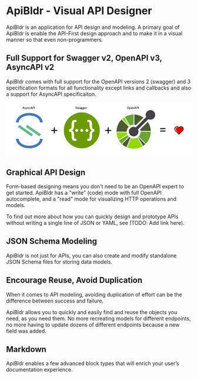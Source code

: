 # ApiBldr - Visual API Designer

ApiBldr is an application for API design and modeling. A primary goal of ApiBldr is enable the API-First design approach and to make it in a visual manner so that even non-programmers.

## Full Support for Swagger v2, OpenAPI v3, AsyncAPI v2

ApiBldr comes with full support for the OpenAPI versions 2 (swagger) and 3 specification formats for all functionality except links and callbacks and also a support for AsyncAPI specificaiton. 

![ApiBldr loves Swagger + OpenAPI + AsyncAPI](assets/images/asyncapi_openapi_swagger_equal_heart.png)

## Graphical API Design

Form-based designing means you don't need to be an OpenAPI expert to get started. ApiBldr has a "write" (code) mode with full OpenAPI autocomplete, and a "read" mode for visualizing HTTP operations and models.

To find out more about how you can quickly design and prototype APIs without writing a single line of JSON or YAML, see (TODO: Add link here).

## JSON Schema Modeling

ApiBldr is not just for APIs, you can also create and modify standalone JSON Schema files for storing data models.

## Encourage Reuse, Avoid Duplication

When it comes to API modeling, avoiding duplication of effort can be the difference between success and failure.

ApiBldr allows you to quickly and easily find and reuse the objects you need, as you need them. No more recreating models for different endpoints, no more having to update dozens of different endpoints because a new field was added.

## Markdown

ApiBldr enables a few advanced block types that will enrich your user’s documentation experience.




